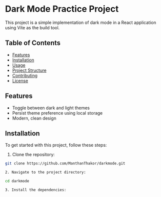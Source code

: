 # Dark Mode Practice Project

This project is a simple implementation of dark mode in a React application using Vite as the build tool.

## Table of Contents

- [Features](#features)
- [Installation](#installation)
- [Usage](#usage)
- [Project Structure](#project-structure)
- [Contributing](#contributing)
- [License](#license)

## Features

- Toggle between dark and light themes
- Persist theme preference using local storage
- Modern, clean design

## Installation

To get started with this project, follow these steps:

1. Clone the repository:

```bash
git clone https://github.com/ManthanThakor/darkmode.git 

2. Navigate to the project directory:

cd darkmode

3. Install the dependencies:

